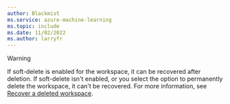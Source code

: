 ```yaml
---
author: Blackmist
ms.service: azure-machine-learning
ms.topic: include
ms.date: 11/02/2022
ms.author: larryfr
---
```


> [!WARNING]
> If soft-delete is enabled for the workspace, it can be recovered after deletion. If soft-delete isn't enabled, or you select the option to permanently delete the workspace, it can't be recovered. For more information, see [Recover a deleted workspace](../concept-soft-delete.md).